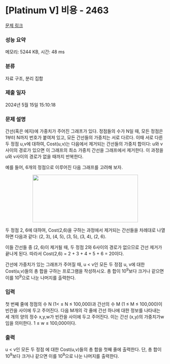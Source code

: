 # [Platinum V] 비용 - 2463 

[문제 링크](https://www.acmicpc.net/problem/2463) 

### 성능 요약

메모리: 5244 KB, 시간: 48 ms

### 분류

자료 구조, 분리 집합

### 제출 일자

2024년 5월 15일 15:10:18

### 문제 설명

<p>간선(혹은 에지)에 가중치가 주어진 그래프가 있다. 정점들의 수가 N일 때, 모든 정점은 1부터 N까지 번호가 붙여져 있고, 모든 간선들의 가중치는 서로 다르다. 이때 서로 다른 두 정점 u,v에 대하여, Cost(u,v)는 다음에서 제거되는 간선들의 가중치 합이다: u와 v사이의 경로가 있으면 이 그래프의 최소 가중치 간선을 그래프에서 제거한다. 이 과정을 u와 v사이의 경로가 없을 때까지 반복한다.</p>

<p>예를 들어, 6개의 정점으로 이루어진 다음 그래프를 고려해 보자.</p>

<p style="text-align: center;"><img alt="" src="https://upload.acmicpc.net/7b221c03-a670-4b02-936a-691209b66487/-/preview/" style="width: 332px; height: 150px;"></p>

<p>두 정점 2, 6에 대하여, Cost(2,6)을 구하는 과정에서 제거되는 간선들을 차례대로 나열하면 다음과 같다: (2, 3), (4, 5), (3, 5), (3, 4), (2, 6).</p>

<p>이들 간선들 중 (2, 6)이 제거될 때, 두 정점 2와 6사이의 경로가 없으므로 간선 제거가 끝나게 된다. 따라서  Cost(2,6) = 2 + 3 + 4 + 5 + 6 = 20이다.</p>

<p>간선에 가중치가 있는 그래프가 주어질 때, u < v인 모든 두 정점 u, v에 대한 Cost(u,v)들의 총 합을 구하는 프로그램을 작성하시오. 총 합이 10<sup>9</sup>보다 크거나 같으면 이를 10<sup>9</sup>으로 나눈 나머지를 출력한다.</p>

### 입력 

 <p>첫 번째 줄에 정점의 수 N (1< ≤ N ≤ 100,000)과 간선의 수 M (1 ≤ M ≤ 100,000)이 빈칸을 사이에 두고 주어진다. 다음 M개의 각 줄에 간선 하나에 대한 정보를 나타내는 세 개의 양의 정수 x,y,w가 빈칸을 사이에 두고 주어진다. 이는 간선 (x,y)의 가중치가w 임을 의미한다. 1 ≤ w ≤ 100,000이다.</p>

### 출력 

 <p>u < v인 모든 두 정점 에 대한 Cost(u,v)들의 총 합을 첫째 줄에 출력한다. 단, 총 합이 10<sup>9</sup>보다 크거나 같으면 이를 10<sup>9</sup>으로 나눈 나머지를 출력한다.</p>

